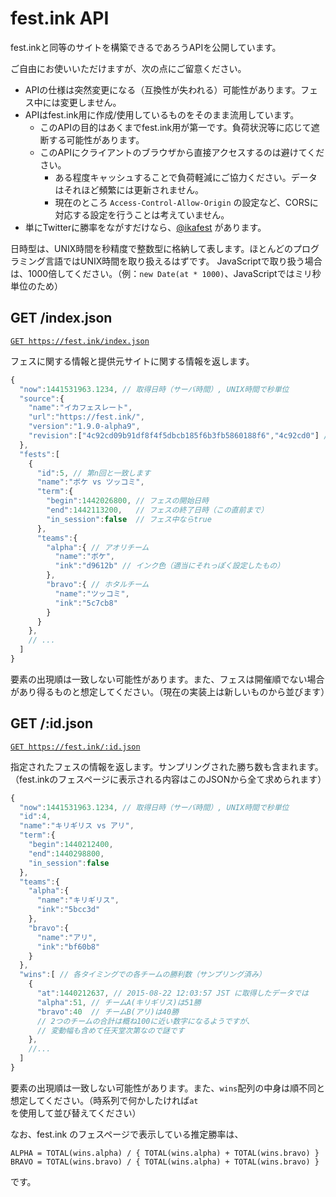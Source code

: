 fest.ink API
============

fest.inkと同等のサイトを構築できるであろうAPIを公開しています。

ご自由にお使いいただけますが、次の点にご留意ください。

* APIの仕様は突然変更になる（互換性が失われる）可能性があります。フェス中には変更しません。
* APIはfest.ink用に作成/使用しているものをそのまま流用しています。
    - このAPIの目的はあくまでfest.ink用が第一です。負荷状況等に応じて遮断する可能性があります。
    - このAPIにクライアントのブラウザから直接アクセスするのは避けてください。
        - ある程度キャッシュすることで負荷軽減にご協力ください。データはそれほど頻繁には更新されません。
        - 現在のところ `Access-Control-Allow-Origin` の設定など、CORSに対応する設定を行うことは考えていません。
* 単にTwitterに勝率をながすだけなら、[@ikafest](https://twitter.com/ikafest) があります。

日時型は、UNIX時間を秒精度で整数型に格納して表します。ほとんどのプログラミング言語ではUNIX時間を取り扱えるはずです。
JavaScriptで取り扱う場合は、1000倍してください。（例：`new Date(at * 1000)`、JavaScriptではミリ秒単位のため）


## GET /index.json ##

[`GET https://fest.ink/index.json`](https://fest.ink/index.json)

フェスに関する情報と提供元サイトに関する情報を返します。

```js
{
  "now":1441531963.1234, // 取得日時（サーバ時間）, UNIX時間で秒単位
  "source":{
    "name":"イカフェスレート",
    "url":"https://fest.ink/",
    "version":"1.9.0-alpha9",
    "revision":["4c92cd09b91df8f4f5dbcb185f6b3fb5860188f6","4c92cd0"] // Gitリビジョン
  },
  "fests":[
    {
      "id":5, // 第n回と一致します
      "name":"ボケ vs ツッコミ",
      "term":{
        "begin":1442026800, // フェスの開始日時
        "end":1442113200,   // フェスの終了日時（この直前まで）
        "in_session":false  // フェス中ならtrue
      },
      "teams":{
        "alpha":{ // アオリチーム
          "name":"ボケ",
          "ink":"d9612b" // インク色（適当にそれっぽく設定したもの）
        },
        "bravo":{ // ホタルチーム
          "name":"ツッコミ",
          "ink":"5c7cb8"
        }
      }
    },
    // ...
  ]
}
```

要素の出現順は一致しない可能性があります。また、フェスは開催順でない場合があり得るものと想定してください。（現在の実装上は新しいものから並びます）


## GET /:id.json ##

[`GET https://fest.ink/:id.json`](https://fest.ink/4.json)

指定されたフェスの情報を返します。サンプリングされた勝ち数も含まれます。（fest.inkのフェスページに表示される内容はこのJSONから全て求められます）

```js
{
  "now":1441531963.1234, // 取得日時（サーバ時間）, UNIX時間で秒単位
  "id":4,
  "name":"キリギリス vs アリ",
  "term":{
    "begin":1440212400,
    "end":1440298800,
    "in_session":false
  },
  "teams":{
    "alpha":{
      "name":"キリギリス",
      "ink":"5bcc3d"
    },
    "bravo":{
      "name":"アリ",
      "ink":"bf60b8"
    }
  },
  "wins":[ // 各タイミングでの各チームの勝利数（サンプリング済み）
    {
      "at":1440212637, // 2015-08-22 12:03:57 JST に取得したデータでは
      "alpha":51, // チームA(キリギリス)は51勝
      "bravo":40  // チームB(アリ)は40勝
      // 2つのチームの合計は概ね100に近い数字になるようですが、
      // 変動幅も含めて任天堂次第なので謎です
    },
    //...
  ]
}
```

要素の出現順は一致しない可能性があります。また、`wins`配列の中身は順不同と想定してください。（時系列で何かしたければ`at`を使用して並び替えてください）

なお、fest.ink のフェスページで表示している推定勝率は、

```
ALPHA = TOTAL(wins.alpha) / { TOTAL(wins.alpha) + TOTAL(wins.bravo) }
BRAVO = TOTAL(wins.bravo) / { TOTAL(wins.alpha) + TOTAL(wins.bravo) }
```

です。
